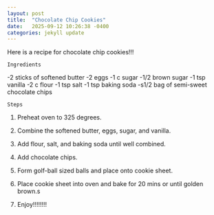 ```yaml
---
layout: post
title:  "Chocolate Chip Cookies"
date:   2025-09-12 10:26:38 -0400
categories: jekyll update
---
```

Here is a recipe for chocolate chip cookies!!!

`Ingredients`

-2 sticks of softened butter
-2 eggs
-1 c sugar
-1/2 brown sugar
-1 tsp vanilla
-2 c flour
-1 tsp salt
-1 tsp baking soda
-s1/2 bag of semi-sweet chocolate chips

`Steps`

1. Preheat oven to 325 degrees.

2. Combine the softened butter, eggs, sugar, and vanilla.

3. Add flour, salt, and baking soda until well combined.

4. Add chocolate chips.

5. Form golf-ball sized balls and place onto cookie sheet.

6. Place cookie sheet into oven and bake for 20 mins or until golden brown.s

7. Enjoy!!!!!!!!

